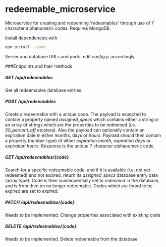 # redeemable_microservice
Microservice for creating and redeeming 'redeemables' through use of 7 character alphanumeric codes. Requires MongoDB.

Install dependencies with
```bash
npm install --save
```

Server and database URLs and ports: edit *config.js* accordingly.

###Endpoints and their methods

##### GET /api/redeemables

Get all redeemables database entries.

##### POST /api/redeemables

Create a redeemable with a unique code. The payload is expected to contain a property named *assigned_specs* which contains either a string or an array of strings which are the properties to be redeemed (i.e. *50_percent_off* etcetera).
Also the payload can optionally contain an expiration date in either months, days or hours. Payload should then contain a property (number type) of either *expiration.month*, *expiration.days* or *expiration.hours*. Response is the unique 7 character alphanumeric code.

##### GET /api/redeemables/{code}

Search for a specific redeemable code, and if it is available (i.e. not yet redeemed) and not expired, return its *assigned_specs* database entry data (array type). Code is then subsequentially set to *redeemed* in the database, and is from then on no longer redeemable. Codes which are found to be expired are set to *expired*.

##### PATCH /api/redeemables/{code}

Needs to be implemented. Change properties associated with existing code

##### DELETE /api/redeemables/{code}

Needs to be implemented. Delete redeemable from the database
